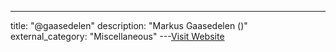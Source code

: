 ---
title: "@gaasedelen"
description: "Markus Gaasedelen ()"
external_category: "Miscellaneous"
---[Visit Website](https://twitter.com/gaasedelen)

